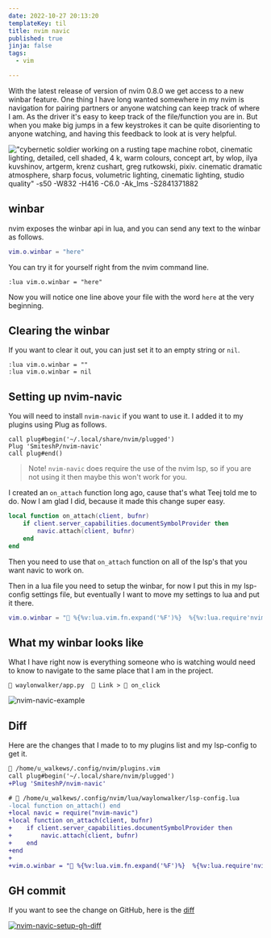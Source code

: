 ```yaml
---
date: 2022-10-27 20:13:20
templateKey: til
title: nvim navic
published: true
jinja: false
tags:
  - vim

---
```


With the latest release of version of nvim 0.8.0 we get access to a new winbar
feature.  One thing I have long wanted somewhere in my nvim is navigation for
pairing partners or anyone watching can keep track of where I am.  As the
driver it's easy to keep track of the file/function you are in.  But when you
make big jumps in a few keystrokes it can be quite disorienting to anyone
watching, and having this feedback to look at is very helpful.

!["cybernetic soldier working on a rusting tape machine robot, cinematic lighting, detailed, cell shaded, 4 k, warm colours, concept art, by wlop, ilya kuvshinov, artgerm, krenz cushart, greg rutkowski, pixiv. cinematic dramatic atmosphere, sharp focus, volumetric lighting, cinematic lighting, studio quality" -s50 -W832 -H416 -C6.0 -Ak_lms -S2841371882](https://stable-diffusion.waylonwalker.com/000362.2841371882.webp)

## winbar

nvim exposes the winbar api in lua, and you can send any text to the winbar as follows.

``` lua
vim.o.winbar = "here"
```

You can try it for yourself right from the nvim command line.

``` vim
:lua vim.o.winbar = "here"
```

Now you will notice one line above your file with the word `here` at the very
beginning.

## Clearing the winbar

If you want to clear it out, you can just set it to an empty string or `nil`.

``` vim
:lua vim.o.winbar = ""
:lua vim.o.winbar = nil
```

## Setting up nvim-navic

You will need to install `nvim-navic` if you want to use it.  I added it to my
plugins using Plug as follows.

``` vim
call plug#begin('~/.local/share/nvim/plugged')
Plug 'SmiteshP/nvim-navic'
call plug#end()
```

> Note! `nvim-navic` does require the use of the nvim lsp, so if you are not
> using it then maybe this won't work for you.

I created an `on_attach` function long ago, cause that's what Teej told me to
do.  Now I am glad I did, because it made this change super easy.

``` lua
local function on_attach(client, bufnr)
    if client.server_capabilities.documentSymbolProvider then
        navic.attach(client, bufnr)
    end
end
```

Then you need to use that `on_attach` function on all of the lsp's that you
want navic to work on.

Then in a lua file you need to setup the winbar, for now I put this in my
lsp-config settings file, but eventually I want to move my settings to lua and
put it there.

``` lua
vim.o.winbar = " %{%v:lua.vim.fn.expand('%F')%}  %{%v:lua.require'nvim-navic'.get_location()%}"
```

## What my winbar looks like

What I have right now is everything someone who is watching would need to know
to navigate to the same place that I am in the project.

``` text
 waylonwalker/app.py   Link >  on_click
```

![nvim-navic-example](https://screenshots.waylonwalker.com/nvim-navic-example.webp)

## Diff

Here are the changes that I made to to my plugins list and my lsp-config to get
it.

```diff
 /home/u_walkews/.config/nvim/plugins.vim
call plug#begin('~/.local/share/nvim/plugged')
+Plug 'SmiteshP/nvim-navic'
```

``` diff
#  /home/u_walkews/.config/nvim/lua/waylonwalker/lsp-config.lua
-local function on_attach() end
+local navic = require("nvim-navic")
+local function on_attach(client, bufnr)
+    if client.server_capabilities.documentSymbolProvider then
+        navic.attach(client, bufnr)
+    end
+end
+
+vim.o.winbar = " %{%v:lua.vim.fn.expand('%F')%}  %{%v:lua.require'nvim-navic'.get_location()%}"
```

## GH commit

If you want to see the change on GitHub, here is the
[diff](https://github.com/WaylonWalker/devtainer/commit/62298a935d93a2cf21e1c965d323363bcbd22881)

[![nvim-navic-setup-gh-diff](https://screenshots.waylonwalker.com/nvim-navic-setup-gh-diff.webp)](https://github.com/WaylonWalker/devtainer/commit/62298a935d93a2cf21e1c965d323363bcbd22881)
